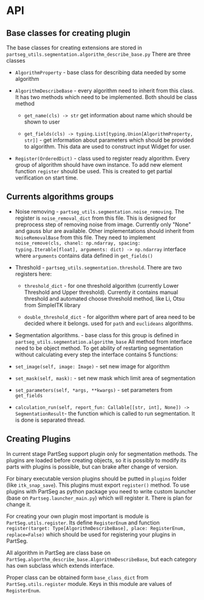 # API

## Base classes for creating plugin

The base classes for creating extensions are stored in `partseg_utils.segmentation.algorithm_describe_base.py`
There are three classes

*   `AlgorithmProperty` - base class for describing data needed by some algorithm

*   `AlgorithmDescribeBase` - every algorithm need to inherit from this class. It has two methods
    which need to be implemented. Both should be class method

    *   `get_name(cls) -> str` get information about name which should be shown to user

    *   `get_fields(cls) -> typing.List[typing.Union[AlgorithmProperty, str]]` - get information about
    parameters which should be provided to algorithm. This data are used to construct input Widget for user.

*   `Register(OrderedDict)` - class used to register ready algorithm. Every group of algorithm should have
    own instance. To add new element function `register` should be used. This is created to get partial verification
    on start time.

## Currents algorithms groups

*   Noise removing - `partseg_utils.segmentation.noise_removing`. The register is `noise_removal_dict`
    from this file. This is designed for preprocess step of removing noise from image.
    Currently only "None" and gauss blur are available.
    Other implementations should inherit from `NoiseRemovalBase` from this file.
    They need to implement `noise_remove(cls, chanel: np.ndarray, spacing: typing.Iterable[float], arguments: dict) -> np.ndarray`
    interface where `arguments` contains data defined in `get_fields()`

*   Threshold - `partseg_utils.segmentation.threshold`. There are two registers here:

    *   `threshold_dict` - for one threshold algorithm (currently Lower Threshold and Upper threshold).
    Currently it contains manual threshold and automated choose threshold method, like Li, Otsu from SimpleITK library

    *   `double_threshold_dict` - for algorithm where part of area need to be decided where it belongs.
    used for `path` and `euclideans` algorithms.

*   Segmentation algorithms. - base class for this group is defined in `partseg_utils.segmentation.algorithm_base`
    All method from interface need to be object method.
    To get ability of restarting segmentation without calculating every step the interface contains 5 functions:

*   `set_image(self, image: Image)` - set new image for algorithm

*   `set_mask(self, mask):` - set new mask which limit area of segmentation

*   `set_parameters(self, *args, **kwargs)` - set parameters from `get_fields`

*   `calculation_run(self, report_fun: Callable[[str, int], None]) -> SegmentationResult`-
    the function which is called to run segmentation. It is done is separated thread.

## Creating Plugins

In current stage PartSeg support plugin only for segmentation methods.
The plugins are loaded before creating objects, so it is possibly to modify its parts with plugins is possible,
but can brake after change of version.

For binary executable version plugins should be putted in `plugins` folder (like `itk_snap_save`).
This plugins must export `register()` method.
To use plugins with PartSeg as python package you need to write custom launcher (base on `Partseg.launcher_main.py`)
which will register it. There is plan for change it.

For creating your own plugin most important is module is `PartSeg.utils.register`. Its define `RegisterEnum` and
function `register(target: Type[AlgorithmDescribeBase], place: RegisterEnum, replace=False)` which should be used
for registering your plugins in PartSeg.

All algorithm in PartSeg are class base on `PartSeg.algorthm_describe_base.AlgorithmDescribeBase`,
but each category has own subclass which extends interface.

Proper class can be obtained form `base_class_dict` from `PartSeg.utils.register` module. Keys in this module are
values of `RegisterEnum`.
